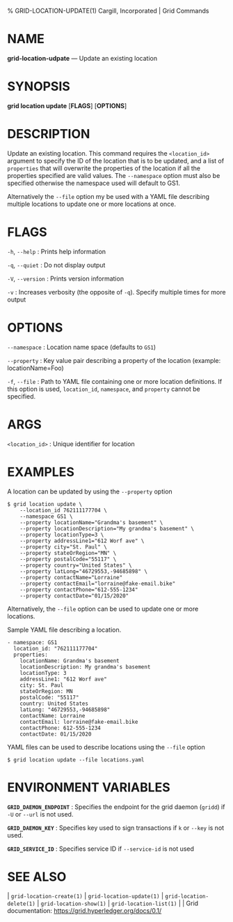 % GRID-LOCATION-UPDATE(1) Cargill, Incorporated | Grid Commands
<!--
  Copyright 2018-2020 Cargill Incorporated
  Licensed under Creative Commons Attribution 4.0 International License
  https://creativecommons.org/licenses/by/4.0/
-->

NAME
====

**grid-location-udpate** — Update an existing location

SYNOPSIS
========

**grid location update** \[**FLAGS**\] \[**OPTIONS**\]

DESCRIPTION
===========

Update an existing location. This command requires the `<location_id>` argument
to specify the ID of the location that is to be updated, and a list of
`properties` that will overwrite the properties of the location if all the
properties specified are valid values. The `--namespace` option must also be
specified otherwise the namespace used will default to GS1.

Alternatively the `--file` option my be used with a YAML file describing
multiple locations to update one or more locations at once.

FLAGS
=====

`-h`, `--help`
: Prints help information

`-q`, `--quiet`
: Do not display output

`-V`, `--version`
: Prints version information

`-v`
: Increases verbosity (the opposite of `-q`). Specify multiple times for more
  output

OPTIONS
=======

`--namespace`
: Location name space (defaults to `GS1`)

`--property`
: Key value pair describing a property of the location (example: locationName=Foo)

`-f`, `--file`
: Path to YAML file containing one or more location definitions. If this option is
  used, `location_id`, `namespace`, and `property` cannot be specified.

ARGS
====

`<location_id>`
: Unique identifier for location

EXAMPLES
========

A location can be updated by using the `--property` option

```
$ grid location update \
    --location_id 762111177704 \
    --namespace GS1 \
    --property locationName="Grandma's basement" \
    --property locationDescription="My grandma's basement" \
    --property locationType=3 \
    --property addressLine1="612 Worf ave" \
    --property city="St. Paul" \
    --property stateOrRegion="MN" \
    --property postalCode="55117" \
    --property country="United States" \
    --property latLong="46729553,-94685898" \
    --property contactName="Lorraine"
    --property contactEmail="lorraine@fake-email.bike"
    --property contactPhone="612-555-1234"
    --property contactDate="01/15/2020"
```

Alternatively, the `--file` option can be used to update one or more locations.

Sample YAML file describing a location.

```
- namespace: GS1
  location_id: "762111177704"
  properties:
    locationName: Grandma's basement
    locationDescription: My grandma's basement
    locationType: 3
    addressLine1: "612 Worf ave"
    city: St. Paul
    stateOrRegion: MN
    postalCode: "55117"
    country: United States
    latLong: "46729553,-94685898"
    contactName: Lorraine
    contactEmail: lorraine@fake-email.bike
    contactPhone: 612-555-1234
    contactDate: 01/15/2020
```

YAML files can be used to describe locations using the `--file` option

```
$ grid location update --file locations.yaml
```

ENVIRONMENT VARIABLES
=====================

**`GRID_DAEMON_ENDPOINT`**
: Specifies the endpoint for the grid daemon (`gridd`)
  if `-U` or `--url` is not used.

**`GRID_DAEMON_KEY`**
: Specifies key used to sign transactions if `k` or `--key`
  is not used.

**`GRID_SERVICE_ID`**
: Specifies service ID if `--service-id` is not used

SEE ALSO
========
| `grid-location-create(1)`
| `grid-location-update(1)`
| `grid-location-delete(1)`
| `grid-location-show(1)`
| `grid-location-list(1)`
|
| Grid documentation: https://grid.hyperledger.org/docs/0.1/
